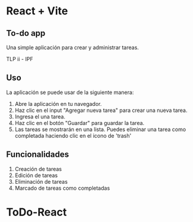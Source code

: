 # React + Vite

## To-do app

Una simple aplicación para crear y administrar tareas.

TLP ii - IPF

## Uso

La aplicación se puede usar de la siguiente manera:

1. Abre la aplicación en tu navegador.
2. Haz clic en el input "Agregar nueva tarea" para crear una nueva tarea.
3. Ingresa el una tarea.
4. Haz clic en el botón "Guardar" para guardar la tarea.
5. Las tareas se mostrarán en una lista. Puedes eliminar una tarea como completada haciendo clic en el icono de 'trash'

## Funcionalidades

1. Creación de tareas
2. Edición de tareas
3. Eliminación de tareas
4. Marcado de tareas como completadas

# ToDo-React
